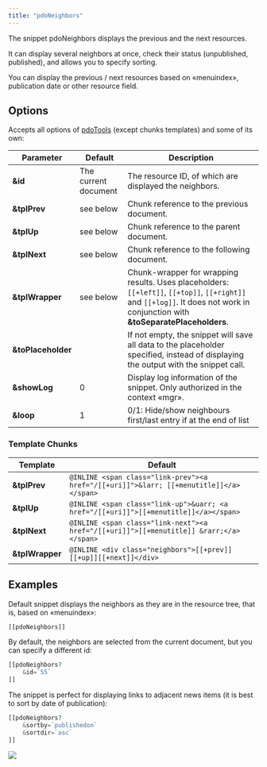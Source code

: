 ```yaml
---
title: "pdoNeighbors"
---
```


The snippet pdoNeighbors displays the previous and the next resources.

It can display several neighbors at once, check their status (unpublished, published), and allows you to specify sorting.

You can display the previous / next resources based on «menuindex», publication date or other resource field.

## Options

Accepts all options of [pdoTools](extras/pdoTools/General_settings) (except chunks templates) and some of its own:

| Parameter          | Default              | Description                                                                                                                                                                    |
| ------------------ | -------------------- | ------------------------------------------------------------------------------------------------------------------------------------------------------------------------------ |
| **&id**            | The current document | The resource ID, of which are displayed the neighbors.                                                                                                                         |
| **&tplPrev**       | see below            | Chunk reference to the previous document.                                                                                                                                      |
| **&tplUp**         | see below            | Chunk reference to the parent document.                                                                                                                                        |
| **&tplNext**       | see below            | Chunk reference to the following document.                                                                                                                                     |
| **&tplWrapper**    | see below            | Chunk-wrapper for wrapping results. Uses placeholders: `[[+left]]`, `[[+top]]`, `[[+right]]` and `[[+log]]`. It does not work in conjunction with **&toSeparatePlaceholders**. |
| **&toPlaceholder** |                      | If not empty, the snippet will save all data to the placeholder specified, instead of displaying the output with the snippet call.                                             |
| **&showLog**       | 0                    | Display log information of the snippet. Only authorized in the context «mgr».                                                                                                  |
| **&loop**          | 1                    | 0/1: Hide/show neighbours first/last entry if at the end of list                                                                                                               |
### Template Chunks

| Template        | Default                                                                                |
| --------------- | -------------------------------------------------------------------------------------- |
| **&tplPrev**    | `@INLINE <span class="link-prev"><a href="/[[+uri]]">&larr; [[+menutitle]]</a></span>` |
| **&tplUp**      | `@INLINE <span class="link-up">&uarr; <a href="/[[+uri]]">[[+menutitle]]</a></span>`   |
| **&tplNext**    | `@INLINE <span class="link-next"><a href="/[[+uri]]">[[+menutitle]] &rarr;</a></span>` |
| **&tplWrapper** | `@INLINE <div class="neighbors">[[+prev]][[+up]][[+next]]</div>`                       |

## Examples

Default snippet displays the neighbors as they are in the resource tree, that is, based on  «menuindex»:

```php
[[pdoNeighbors]]
```

By default, the neighbors are selected from the current document, but you can specify a different id:

```php
[[pdoNeighbors?
    &id=`55`
]]
```

The snippet is perfect for displaying links to adjacent news items (it is best to sort by date of publication):

```php
[[pdoNeighbors?
    &sortby=`publishedon`
    &sortdir=`asc`
]]
```

[![](https://file.modx.pro/files/0/b/0/0b0f9549bbf2d026243a71c5908f4f26s.jpg)](https://file.modx.pro/files/0/b/0/0b0f9549bbf2d026243a71c5908f4f26.png)
